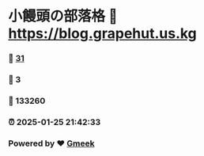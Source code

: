 # 小饅頭の部落格 :link: https://blog.grapehut.us.kg 
### :page_facing_up: [31](https://blog.grapehut.us.kg/tag.html) 
### :speech_balloon: 3 
### :hibiscus: 133260 
### :alarm_clock: 2025-01-25 21:42:33 
### Powered by :heart: [Gmeek](https://github.com/Meekdai/Gmeek)
